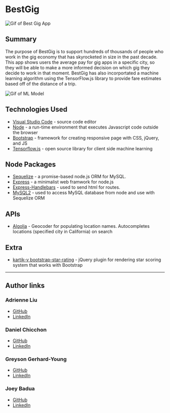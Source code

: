 # BestGig
![Gif of Best Gig App](public/asset/img/bestgig.gif)

## Summary
The purpose of BestGig is to support hundreds of thousands of people who work in the gig economy that has skyrocketed in size in the past decade. This app shows users the average pay for gig apps in a specific city, so they will be able to make a more informed decision on which gig they decide to work in that moment. BestGig has also incorportated a machine learning algorithm using the TensorFlow.js library to provide fare estimates based off of the distance of a trip.

![Gif of ML Model](public/asset/img/ml-model.gif)

## Technologies Used
* [Visual Studio Code](https://code.visualstudio.com) - source code editor
* [Node](https://nodejs.org/en/) - a run-time environment that executes Javascript code outside the browser
* [Bootstrap](https://getbootstrap.com/) - framework for creating responsive page with CSS, jQuery, and JS
* [Tensorflow.js](https://www.tensorflow.org/js) - open source library for client side machine learning


## Node Packages
* [Sequelize](https://www.npmjs.com/package/sequelize) - a promise-based node.js ORM for MySQL.
* [Express](https://www.npmjs.com/package/express) - a minimalist web framwork for node.js
* [Express-Handlebars](https://www.npmjs.com/package/express-handlebars) - used to send html for routes.
* [MySQL2](https://www.npmjs.com/package/mysql2) - used to access MySQL database from node and use with Sequelize ORM

## APIs
* [Algolia](https://community.algolia.com/) - Geocoder for populating location names. Autocompletes locations (specified city in California) on search

## Extra
* [kartik-v bootstrap-star-rating](https://github.com/kartik-v/bootstrap-star-rating) - jQuery plugin for rendering star scoring system that works with Bootstrap

--------------------------------------------------
## Author links
### Adrienne Liu
* [GitHub](https://github.com/adrienneliu)
* [LinkedIn](https://www.linkedin.com/in/liu-adrienne/)

### Daniel Chicchon
* [GitHub](https://github.com/dchicchon)
* [LinkedIn](https://www.linkedin.com/in/danielchicchon/)

### Greyson Gerhard-Young
* [GitHub](https://github.com/greysongy)
* [LinkedIn](https://www.linkedin.com/in/greyson-gerhard-young/)

### Joey Badua
* [GitHub](https://github.com/joannebadua)
* [LinkedIn](https://www.linkedin.com/in/joey-badua-b24b2729/)

